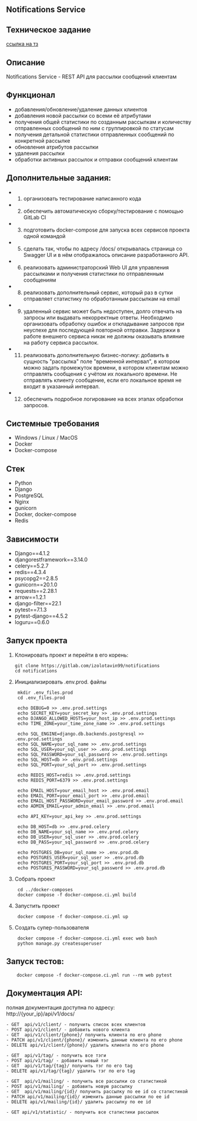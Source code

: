 Notifications Service
---
Техническое задание
---
<a href='https://www.craft.do/s/n6OVYFVUpq0o6L'>ссылка на тз</a>

Описание
---
Notifications Service - REST API для рассылки сообщений клиентам

Функционал
---
- добавления/обновление/удаление данных клиентов
- добавления новой рассылки со всеми её атрибутами
- получения общей статистики по созданным рассылкам и количеству отправленных сообщений по ним с группировкой по статусам
- получения детальной статистики отправленных сообщений по конкретной рассылке
- обновления атрибутов рассылки
- удаления рассылки
- обработки активных рассылок и отправки сообщений клиентам

Дополнительные задания:
---
- 1. организовать тестирование написанного кода
- 2. обеспечить автоматическую сборку/тестирование с помощью GitLab CI
- 3. подготовить docker-compose для запуска всех сервисов проекта одной командой
- 5. сделать так, чтобы по адресу /docs/ открывалась страница со Swagger UI и в нём отображалось описание разработанного API.
- 6. реализовать администраторский Web UI для управления рассылками и получения статистики по отправленным сообщениям
- 8. реализовать дополнительный сервис, который раз в сутки отправляет статистику по обработанным рассылкам на email
- 9. удаленный сервис может быть недоступен, долго отвечать на запросы или выдавать некорректные ответы. Необходимо организовать обработку ошибок и откладывание запросов при неуспехе для последующей повторной отправки. Задержки в работе внешнего сервиса никак не должны оказывать влияние на работу сервиса рассылок.
- 11. реализовать дополнительную бизнес-логику: добавить в сущность "рассылка" поле "временной интервал", в котором можно задать промежуток времени, в котором клиентам можно отправлять сообщения с учётом их локального времени. Не отправлять клиенту сообщение, если его локальное время не входит в указанный интервал.
- 12. обеспечить подробное логирование на всех этапах обработки запросов.

Системные требования
---
- Windows / Linux / MacOS
- Docker
- Docker-compose

Стек 
---
- Python
- Django
- PostgreSQL
- Nginx
- gunicorn
- Docker, docker-compose
- Redis

Зависимости
---
- Django==4.1.2
- djangorestframework==3.14.0  
- celery==5.2.7  
- redis==4.3.4  
- psycopg2==2.8.5  
- gunicorn==20.1.0  
- requests==2.28.1  
- arrow==1.2.1
- django-filter==22.1
- pytest==7.1.3
- pytest-django==4.5.2
- loguru==0.6.0


Запуск проекта
---
1.  Клонировать проект и перейти в его корень:

		git clone https://gitlab.com/izolotavin99/notifications
		cd notifications

2. Инициализировать .env.prod. файлы

		mkdir .env_files.prod
		cd .env_files.prod
	    
	    echo DEBUG=0 >> .env.prod.settings
		echo SECRET_KEY=your_secret_key >> .env.prod.settings
		echo DJANGO_ALLOWED_HOSTS=your_host_ip >> .env.prod.settings
		echo TIME_ZONE=your_time_zone_name >> .env.prod.settings		

		echo SQL_ENGINE=django.db.backends.postgresql >> .env.prod.settings
	    echo SQL_NAME=your_sql_name >> .env.prod.settings
        echo SQL_USER=your_sql_user >> .env.prod.settings
        echo SQL_PASSWORD=your_sql_password >> .env.prod.settings
        echo SQL_HOST=db >> .env.prod.settings
        echo SQL_PORT=your_sql_port >> .env.prod.settings

		echo REDIS_HOST=redis >> .env.prod.settings
		echo REDIS_PORT=6379 >> .env.prod.settings

		echo EMAIL_HOST=your_email_host >> .env.prod.email
		echo EMAIL_PORT=your_email_port >> .env.prod.email
		echo EMAIL_HOST_PASSWORD=your_email_password >> .env.prod.email
		echo ADMIN_EMAIL=your_admin_email >> .env.prod.email
		
		echo API_KEY=your_api_key >> .env.prod.settings

		echo DB_HOST=db >> .env.prod.celery
		echo DB_NAME=your_sql_name >> .env.prod.celery
		echo DB_USER=your_sql_user >> .env.prod.celery
		echo DB_PASS=your_sql_password >> .env.prod.celery

		echo POSTGRES_DB=your_sql_name >> .env.prod.db
		echo POSTGRES_USER=your_sql_user >> .env.prod.db
		echo POSTGRES_PORT=your_sql_port >> .env.prod.db
		echo POSTGRES_PASSWORD=your_sql_password >> .env.prod.db

3. Собрать проект

		cd ../docker-composes
		docker compose -f docker-compose.ci.yml build
4. Запустить проект

		docker compose -f docker-compose.ci.yml up
5. Создать супер-пользователя

		docker compose -f docker-compose.ci.yml exec web bash
		python manage.py createsuperuser

Запуск тестов:
---

	    docker compose -f docker-compose.ci.yml run --rm web pytest

Документация API:
---
полная документация доступна по адресу: 	
		http://{your_ip}/api/v1/docs/

    - GET  api/v1/client/ - получить список всех клиентов
    - POST api/v1/client/ - добавить нового клиента
    - GET  api/v1/client/{phone}/ получить клиента по его phone
    - PATCH api/v1/client/{phone}/ изменить данные клиента по его phone
    - DELETE api/v1/client/{phone}/ удалить клиента по его phone

	- GET  api/v1/tag/ - получить все тэги
	- POST api/v1/tag/ - добавить новый тэг
	- GET  api/v1/tag/{tag}/ получить тэг по его tag
	- DELETE api/v1/tag/{tag}/ удалить тэг по его tag

	- GET  api/v1/mailing/ - получить все рассылки со статистикой
	- POST api/v1/mailing/ - добавить новую рассылку
	- GET  api/v1/mailing/{id}/ получить рассылку по еe id со статистикой 
	- PATCH api/v1/mailing/{id}/ изменить данные рассылки по ее id
	- DELETE api/v1/mailing/{id}/ удалить рассылку по ее id

	- GET api/v1/statistic/ - получить все статистики рассылок


		